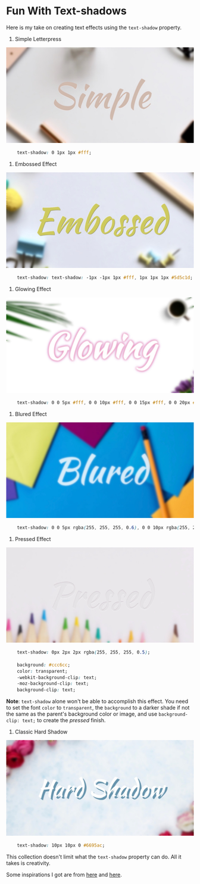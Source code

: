 # Fun With Text-shadows

Here is my take on creating text effects using the `text-shadow` property.

1. Simple Letterpress

![Simple Shadow Effect](assets/images/simple.jpg)

```css
    text-shadow: 0 1px 1px #fff;
```

1. Embossed Effect

![Embossed Text](assets/images/embossed.jpg)

```css
    text-shadow: text-shadow: -1px -1px 1px #fff, 1px 1px 1px #5d5c1d;
```

1. Glowing Effect

![Glowing Text](assets/images/glowing.jpg)

```css
    text-shadow: 0 0 5px #fff, 0 0 10px #fff, 0 0 15px #fff, 0 0 20px #ff1493, 0 0 25px #8a2be2;
```

1. Blured Effect

![Blured Text](assets/images/blured.jpg)

```css
    text-shadow: 0 0 5px rgba(255, 255, 255, 0.6), 0 0 10px rgba(255, 255, 255, 0.4), 0 0 15px rgba(255, 255, 255, 0.3);
```

1. Pressed Effect

![Pressed Text](assets/images/pressed.jpg)

```css
    text-shadow: 0px 2px 2px rgba(255, 255, 255, 0.5);

    background: #ccc6cc;
    color: transparent;
    -webkit-background-clip: text;
    -moz-background-clip: text;
    background-clip: text;
```

**Note**: `text-shadow` alone won't be able to accomplish this effect. You need to set the font `color` to `transparent`, the `background` to a darker shade if not the same as the parent's background color or image, and use `background-clip: text;` to create the *pressed* finish.

1. Classic Hard Shadow

![Hard Shadow](assets/images/hard-shadow.jpg)

```css
    text-shadow: 10px 10px 0 #6695ac;
```

This collection doesn't limit what the `text-shadow` property can do. All it takes is creativity.

Some inspirations I got are from [here](https://mayvendev.com/blog/inner-shadows-in-css-images-text-and-beyond) and [here](https://www.midwinter-dg.com/blog_demos/css-text-shadows/).